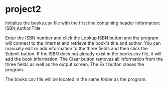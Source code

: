 # project2
Initialize the books.csv file with the first line containing header information: ISBN,Author,Title

Enter the ISBN number and click the Lookup ISBN button and the program will connect to the Internet and retrieve the book's title and author.
You can manually edit or add information to the three fields and then click the Submit button.
If the ISBN does not already exist in the books.csv file, it will add the book information.
The Clear button removes all information from the three fields as well as the output screen.
The Exit button closes the program.

The books.csv file will be located in the same folder as the program.
